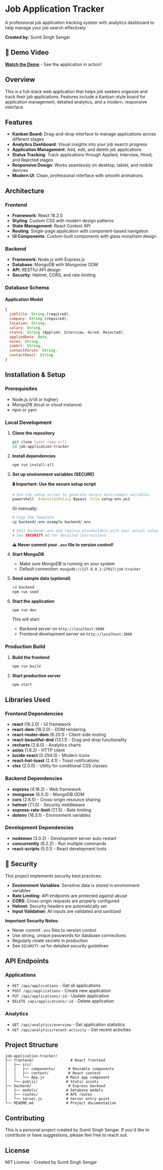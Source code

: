 # Job Application Tracker

A professional job application tracking system with analytics dashboard to help manage your job search effectively.

**Created by:** Sumit Singh Sengar

## 🎥 Demo Video

**[Watch the Demo](https://drive.google.com/file/d/181HD3Cnq4fLPil1kzHNCoDp_TC8fJUtF/view?usp=sharing)** - See the application in action!

## Overview

This is a full-stack web application that helps job seekers organize and track their job applications. Features include a Kanban-style board for application management, detailed analytics, and a modern, responsive interface.

## Features

- **Kanban Board**: Drag-and-drop interface to manage applications across different stages
- **Analytics Dashboard**: Visual insights into your job search progress
- **Application Management**: Add, edit, and delete job applications
- **Status Tracking**: Track applications through Applied, Interview, Hired, and Rejected stages
- **Responsive Design**: Works seamlessly on desktop, tablet, and mobile devices
- **Modern UI**: Clean, professional interface with smooth animations

## Architecture

### Frontend
- **Framework**: React 18.2.0
- **Styling**: Custom CSS with modern design patterns
- **State Management**: React Context API
- **Routing**: Single-page application with component-based navigation
- **UI Components**: Custom-built components with glass morphism design

### Backend
- **Framework**: Node.js with Express.js
- **Database**: MongoDB with Mongoose ODM
- **API**: RESTful API design
- **Security**: Helmet, CORS, and rate limiting

### Database Schema

#### Application Model
```javascript
{
  jobTitle: String (required),
  company: String (required),
  location: String,
  salary: String,
  status: String (Applied, Interview, Hired, Rejected),
  appliedDate: Date,
  notes: String,
  jobUrl: String,
  contactPerson: String,
  contactEmail: String
}
```

## Installation & Setup

### Prerequisites
- Node.js (v14 or higher)
- MongoDB (local or cloud instance)
- npm or yarn

### Local Development

1. **Clone the repository**
   ```bash
   git clone [your-repo-url]
   cd job-application-tracker
   ```

2. **Install dependencies**
   ```bash
   npm run install-all
   ```

3. **Set up environment variables (SECURE)**
   
   **🔒 Important: Use the secure setup script**
   ```bash
   # Run the setup script to generate secure environment variables
   powershell -ExecutionPolicy Bypass -File setup-env.ps1
   ```
   
   Or manually:
   ```bash
   # Copy the template
   cp backend/.env.example backend/.env
   
   # Edit backend/.env and replace placeholders with your actual values
   # See SECURITY.md for detailed instructions
   ```
   
   **⚠️ Never commit your `.env` file to version control!**

4. **Start MongoDB**
   - Make sure MongoDB is running on your system
   - Default connection: `mongodb://127.0.0.1:27017/job-tracker`

5. **Seed sample data (optional)**
   ```bash
   cd backend
   npm run seed
   ```

6. **Start the application**
   ```bash
   npm run dev
   ```

   This will start:
   - Backend server on `http://localhost:5000`
   - Frontend development server on `http://localhost:3000`

### Production Build

1. **Build the frontend**
   ```bash
   npm run build
   ```

2. **Start production server**
   ```bash
   npm start
   ```

## Libraries Used

### Frontend Dependencies
- **react** (18.2.0) - UI framework
- **react-dom** (18.2.0) - DOM rendering
- **react-router-dom** (6.20.1) - Client-side routing
- **react-beautiful-dnd** (13.1.1) - Drag and drop functionality
- **recharts** (2.8.0) - Analytics charts
- **axios** (1.6.2) - HTTP client
- **lucide-react** (0.294.0) - Modern icons
- **react-hot-toast** (2.4.1) - Toast notifications
- **clsx** (2.0.0) - Utility for conditional CSS classes

### Backend Dependencies
- **express** (4.18.2) - Web framework
- **mongoose** (8.0.3) - MongoDB ODM
- **cors** (2.8.5) - Cross-origin resource sharing
- **helmet** (7.1.0) - Security middleware
- **express-rate-limit** (7.1.5) - Rate limiting
- **dotenv** (16.3.1) - Environment variables

### Development Dependencies
- **nodemon** (3.0.2) - Development server auto-restart
- **concurrently** (8.2.2) - Run multiple commands
- **react-scripts** (5.0.1) - React development tools

## 🔐 Security

This project implements security best practices:

- **Environment Variables**: Sensitive data is stored in environment variables
- **Rate Limiting**: API endpoints are protected against abuse
- **CORS**: Cross-origin requests are properly configured
- **Helmet**: Security headers are automatically set
- **Input Validation**: All inputs are validated and sanitized

**Important Security Notes:**
- Never commit `.env` files to version control
- Use strong, unique passwords for database connections
- Regularly rotate secrets in production
- See `SECURITY.md` for detailed security guidelines

## API Endpoints

### Applications
- `GET /api/applications` - Get all applications
- `POST /api/applications` - Create new application
- `PUT /api/applications/:id` - Update application
- `DELETE /api/applications/:id` - Delete application

### Analytics
- `GET /api/analytics/overview` - Get application statistics
- `GET /api/analytics/recent-activity` - Get recent activities

## Project Structure

```
job-application-tracker/
├── frontend/                 # React frontend
│   ├── src/
│   │   ├── components/      # Reusable components
│   │   ├── context/         # React context
│   │   └── App.js          # Main app component
│   └── public/             # Static assets
├── backend/                 # Express backend
│   ├── models/             # Database models
│   ├── routes/             # API routes
│   └── server.js           # Server entry point
└── README.md               # Project documentation
```

## Contributing

This is a personal project created by Sumit Singh Sengar. If you'd like to contribute or have suggestions, please feel free to reach out.

## License

MIT License - Created by Sumit Singh Sengar
